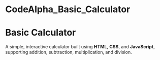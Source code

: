 # CodeAlpha_Basic_Calculator
# Basic Calculator

A simple, interactive calculator built using **HTML**, **CSS**, and **JavaScript**, supporting addition, subtraction, multiplication, and division.
